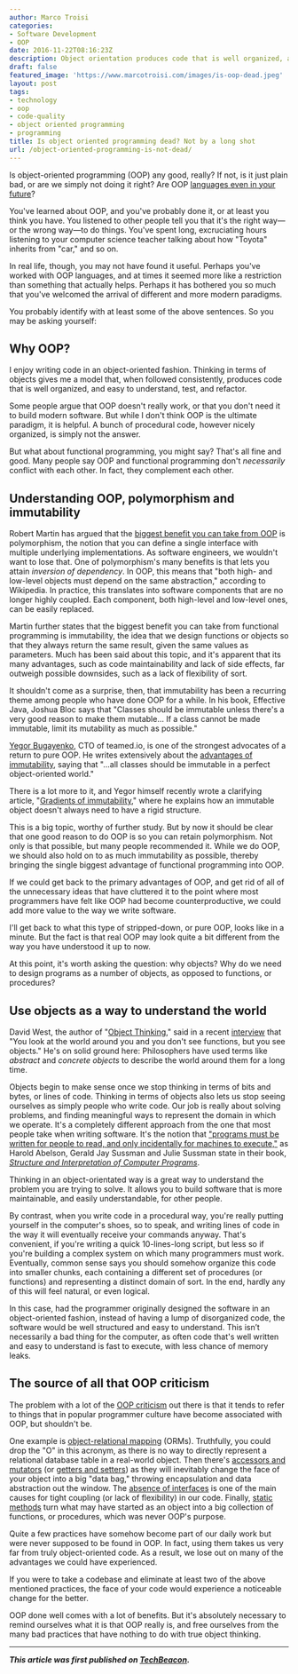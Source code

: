 ```yaml
---
author: Marco Troisi
categories:
- Software Development
- OOP
date: 2016-11-22T08:16:23Z
description: Object orientation produces code that is well organized, and easy to understand, test, and refactor. But it&#039;s misunderstood.
draft: false
featured_image: 'https://www.marcotroisi.com/images/is-oop-dead.jpeg'
layout: post
tags:
- technology
- oop
- code-quality
- object oriented programming
- programming
title: Is object oriented programming dead? Not by a long shot
url: /object-oriented-programming-is-not-dead/
---
```


Is object-oriented programming (OOP) any good, really? If not, is it just plain bad, or are we simply not doing it right? Are OOP [languages even in your future](http://techbeacon.com/13-programming-languages-defining-future-coding)?

You've learned about OOP, and you've probably done it, or at least you think you have. You listened to other people tell you that it's the right way—or the wrong way—to do things. You've spent long, excruciating hours listening to your computer science teacher talking about how "Toyota" inherits from "car," and so on.

In real life, though, you may not have found it useful. Perhaps you've worked with OOP languages, and at times it seemed more like a restriction than something that actually helps. Perhaps it has bothered you so much that you've welcomed the arrival of different and more modern paradigms.

You probably identify with at least some of the above sentences. So you may be asking yourself: 

## Why OOP?

I enjoy writing code in an object-oriented fashion. Thinking in terms of objects gives me a model that, when followed consistently,  produces code that is well organized, and easy to understand, test, and refactor.

Some people argue that OOP doesn't really work, or that you don't need it to build modern software. But while I don't think OOP is the ultimate paradigm, it is helpful. A bunch of procedural code, however nicely organized, is simply not the answer.

But what about functional programming, you might say? That's all fine and good. Many people say OOP and functional programming don't *necessarily* conflict with each other. In fact, they complement each other.

## Understanding OOP, polymorphism and immutability

Robert Martin has argued that the [biggest benefit you can take from OOP](http://blog.cleancoder.com/uncle-bob/2014/11/24/FPvsOO.html) is polymorphism, the notion that you can define a single interface with multiple underlying implementations. As software engineers, we wouldn't want to lose that. One of polymorphism's many benefits is that lets you attain *inversion of dependency*. In OOP, this means that "both high- and low-level objects must depend on the same abstraction," according to Wikipedia. In practice, this translates into software components that are no longer highly coupled. Each component, both high-level and low-level ones, can be easily replaced.

Martin further states that the biggest benefit you can take from functional programming is immutability, the idea that we design functions or objects so that they always return the same result, given the same values as parameters. Much has been said about this topic, and it's apparent that its many advantages, such as code maintainability and lack of side effects, far outweigh possible downsides, such as a lack of flexibility of sort.

It shouldn't come as a surprise, then, that immutability has been a recurring theme among people who have done OOP for a while. In his book, Effective Java, Joshua Bloc says that "Classes should be immutable unless there's a very good reason to make them mutable... If a class cannot be made immutable, limit its mutability as much as possible."

[Yegor Bugayenko](http://www.yegor256.com/), CTO of teamed.io, is one of the strongest advocates of a return to pure OOP. He writes extensively about the [advantages of immutability](http://www.yegor256.com/2014/06/09/objects-should-be-immutable.html), saying that "...all classes should be immutable in a perfect object-oriented world."

There is a lot more to it, and Yegor himself recently wrote a clarifying article, "[Gradients of immutability](http://www.yegor256.com/2016/09/07/gradients-of-immutability.html)," where he explains how an immutable object doesn't always need to have a rigid structure.

This is a big topic, worthy of further study. But by now it should be clear that one good reason to do OOP is so you can retain polymorphism. Not only is that possible, but many people recommended it. While we do OOP, we should also hold on to as much immutability as possible, thereby bringing the single biggest advantage of functional programming into OOP.

If we could get back to the primary advantages of OOP,  and get rid of all of the unnecessary ideas that have cluttered it to the point where most programmers have felt like OOP had become counterproductive, we could add more value to the way we write software.

I'll get back to what this type of stripped-down, or pure OOP, looks like in a minute. But the fact is that real OOP may look quite a bit different from the way you have understood it up to now.

At this point, it's worth asking the question: why objects? Why do we need to design programs as a number of objects, as opposed to functions, or procedures?

## Use objects as a way to understand the world

David West, the author of "[Object Thinking](http://amzn.to/2e4s5FM)," said in a recent [interview](https://www.youtube.com/watch?v=bW5K5cJ-AVs) that "You look at the world around you and you don't see functions, but you see objects." He's on solid ground here: Philosophers have used terms like *abstract* and *concrete objects* to describe the world around them for a long time.

Objects begin to make sense once we stop thinking in terms of bits and bytes, or lines of code. Thinking in terms of objects also lets us stop seeing ourselves as simply people who write code. Our job is really about solving problems, and finding meaningful ways to represent the domain in which we operate. It's a completely different approach from the one that most people take when writing software. It's the notion that ["programs must be written for people to read, and only incidentally for machines to execute,"](https://mitpress.mit.edu/sicp/full-text/sicp/book/node3.html) as Harold Abelson, Gerald Jay Sussman and Julie Sussman state in their book, *[Structure and Interpretation of Computer Programs](https://mitpress.mit.edu/sicp/full-text/sicp/book/book.html)*.

Thinking in an object-orientated way is a great way to understand the problem you are trying to solve. It allows you to build software that is more maintainable, and easily understandable, for other people.

By contrast, when you write code in a procedural way, you're really putting yourself in the computer's shoes, so to speak, and writing lines of code in the way it will eventually receive your commands anyway. That's convenient, if you're writing a quick 10-lines-long script, but less so if you're building a complex system on which many programmers must work. Eventually, common sense says you should somehow organize this code into smaller chunks, each containing a different set of procedures (or functions) and representing a distinct domain of sort. In the end, hardly any of this will feel natural, or even logical.

In this case, had the programmer originally designed the software in an object-oriented fashion, instead of having a lump of disorganized code, the software would be well structured and easy to understand. This isn’t necessarily a bad thing for the computer, as often code that's well written and easy to understand is fast to execute, with less chance of memory leaks.

## The source of all that OOP criticism

The problem with a lot of the [OOP criticism](https://mcollina.github.io/we-are-not-object-oriented-anymore/) out there is that it tends to refer to things that in popular programmer culture have become associated with OOP, but shouldn't be.

One example is [object-relational mapping](http://marcotroisi.com/healthy-oop-object-oriented-programming/#orm-no-thanks) (ORMs). Truthfully, you could drop the "O" in this acronym, as there is no way to directly represent a relational database table in a real-world object. Then there's [accessors and mutators](http://marcotroisi.com/healthy-oop-object-oriented-programming/#accessors-and-mutators-vs-useful-methods) (or [getters and setters](http://www.javaworld.com/article/2073723/core-java/why-getter-and-setter-methods-are-evil.html)) as they will inevitably change the face of your object into a big "data bag," throwing encapsulation and data abstraction out the window. The [absence of interfaces](http://www.yegor256.com/2014/11/20/seven-virtues-of-good-object.html#2-he-works-by-contracts) is one of the main causes for tight coupling (or lack of flexibility) in our code. Finally, [static methods](http://www.yegor256.com/2014/11/20/seven-virtues-of-good-object.html#5-his-class-doesn-39-t-have-anything-static) turn what may have started as an object into a big collection of functions, or procedures, which was never OOP's purpose. 

Quite a few practices have somehow become part of our daily work but were never supposed to be found in OOP. In fact, using them takes us very far from truly object-oriented code. As a result, we lose out on many of the advantages we could have experienced.

If you were to take a codebase and eliminate at least two of the above mentioned practices, the face of your code would experience a noticeable change for the better.

OOP done well comes with a lot of benefits. But it's absolutely necessary to remind ourselves what it is that OOP really is, and free ourselves from the many bad practices that have nothing to do with true object thinking.

***

***This article was first published on [TechBeacon](http://techbeacon.com/object-oriented-programming-dead-not-long-shot).***
